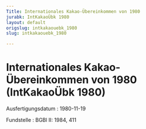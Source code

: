 ```yaml
---
Title: Internationales Kakao-Übereinkommen von 1980
jurabk: IntKakaoÜbk 1980
layout: default
origslug: intkakaouebk_1980
slug: intkakaouebk_1980

---
```


# Internationales Kakao-Übereinkommen von 1980 (IntKakaoÜbk 1980)

Ausfertigungsdatum
:   1980-11-19

Fundstelle
:   BGBl II: 1984, 411

